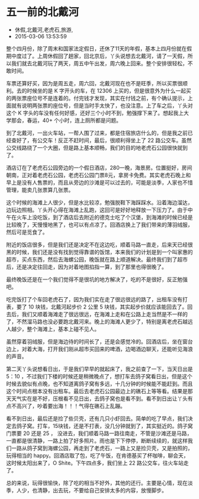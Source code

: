 # 五一前的北戴河
- 休假,北戴河,老虎石,旅游,
- 2015-03-06 13:53:59

整个四月份，除了周末和国家法定假日，还休了11天的年假，基本上四月份就在假期中度过了。上周休假回了趟家，回北京后，丫头说想去北戴河，请了一天假，所以我们就去北戴河玩了两天，周五中午出发，周六晚上回来。整个安排很轻松，不敢时间。



车票还算好买，因为是周五走，周六回，北戴河现在也不是旺季，所以买票很顺利。去的时候坐的是 K 字开头的车，在 12306 上买的，但是很意外为什么一起买的两张票座位号不是连着的。付完钱才发现，其实在付钱之前，有个确认提示，上面就有说明两张票的座位号，但是当时手太快了，也没注意。上了车之后，丫头对这个 K 字头的车没有任何好感，还好三个小时不到，勉强撑下来了。想起我上大学那会，春运，40+ 个小时，连上厕所都是问题。

到了北戴河，一出火车站，一帮人围了过来，都是住宿旅店什么的，但是我之前已经查好了，有公交车！反正不赶时间，最后，很顺利得坐上了 22 路公交车。虽然公交线路绕了一个大圈，但是路上基本顺畅，我们的目的地老虎石公园很快就到了。

酒店订在了老虎石公园旁边的一个假日酒店，280一晚，海景房。位置挺好，房间朝南，正对着老虎石公园，老虎石公园门票8元，拿房卡免费。其实老虎石晚上和早上是没有人售票的，而且从旁边的沙滩是可以过去的，可能是淡季，人家也不惜管理，能卖几张票算几张票。

这个时候的海滩上人很少，但是水比较凉，勉强脱鞋下海踩踩水。沿着海边溜达，边玩边照相。丫头开心得在海滩上乱跑，这回可是好好地释放一下压力了。由于中午在火车上没吃饭，到了酒店后去附近的德克士吃了个汉堡，到海滩的时候已经是比较晚了，天慢慢地黑了，也可以有点凉了。回酒店换上了我们带来的薄羽绒服，然后可是觅食了。

附近的饭店很多，但是我们还是决定不在这边吃，顺着马路一直走，后来天已经很黑的时候，我们还是没有找到觉得靠谱的饭馆，本来我们的计划是到一个叫家惠的超市，买点东西，然后去海螺公园，晚饭就在路上顺道解决。最终我们到了超市后，还是决定往回走，因为对着地图掐指一算，到了那里也得很晚了。

最终晚饭还是在一个我们觉得不是很坑的地方解决了，吃的不是很好，反正勉强吧。

吃完饭打了个车回老虎石了，因为我们实在走了很远很远的路了，出租车没有打表，要了 10 块钱，北戴河起步价 2 公里 5 块钱，其实起步价就应该能回去了。回去后，我们又顺着海滩走了很远很远，在海滩上走和在公路上走当然是不一样的了，不然溜马路也没必要跑北戴河来。晚上的海滩人更少了，特别是离老虎石越远人越少，整个海滩上，基本上碰不见人。

虽然穿着羽绒服，但是海边待的时间长了，还是会感觉冷的。回酒店后，坐在窗台边上，对着大海，打开我们刚从超市买回来的啤酒，边喝酒边聊天，还能听见海浪的声音。

第二天丫头说想看日出，于是我们早早的就起床了，我之前查了一下，当天日出是 5：10 ，不过我们下楼的时候还是稍微晚点了，想打车去鸽子窝看日出，但是这个时候去貌似有点晚，也不知道离鸽子窝有多远，十几分钟的时候能不能赶到。而且这个时间点根本没有出租车。最后去老虎石公园最边上的礁石上等等看。结果是那天天气实在是不好，压根看不见日出，去鸽子窝也是看不到。看不到日出让丫头有点不高兴了，吵着要出海！！！气得在礁石上乱蹦。

看不到日出，最后还是捡了些贝壳，还有几只小虾回去。简单的吃了早点，我们决定去鸽子窝。打车，15块钱，还是不打表，没几分钟就到了，其实挺近的。鸽子窝门票要 20 还是 25 ， 没进去，我们顺着马路一路往南走，不管是沙滩还是马路，一直都是很清静，一路上拍了好多照片。雨也是下下停停，断断续续的，就这样我们一路从鸽子窝到海螺公园，再走到了老虎石，一路上又是捡贝壳，又是拍照的，玩得相当的 happy。回酒店取了包，吃了午饭，在肯德基买了杯咖啡，聊会天，这时候太阳出来了，O Shite。下午四点多，我们坐上 22 路公交车，往火车站走了。

总的来说，玩得很愉快，除了吃的相当不好外，其他的还行。主要是心情，现在淡季，人少，也清静，出去玩，不要给自己安排太多的内容，放慢脚步。
